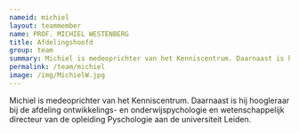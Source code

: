 ```yaml
---
nameid: michiel
layout: teammember
name: PROF. MICHIEL WESTENBERG
title: Afdelingshoofd
group: team
summary: Michiel is medeoprichter van het Kenniscentrum. Daarnaast is hij hoogleraar bij de afdeling ontwikkelings- en onderwijspychologie en wetenschappelijk directeur van de opleiding Pyschologie aan de universiteit Leiden.
permalink: /team/michiel
image: /img/MichielW.jpg
---
```


Michiel is medeoprichter van het Kenniscentrum. Daarnaast is hij hoogleraar bij de afdeling ontwikkelings- en onderwijspychologie en wetenschappelijk directeur van de opleiding Pyschologie aan de universiteit Leiden.
